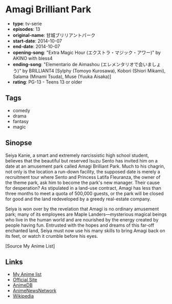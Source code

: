 # Amagi Brilliant Park

-   **type**: tv-serie
-   **episodes**: 13
-   **original-name**: 甘城ブリリアントパーク
-   **start-date**: 2014-10-07
-   **end-date**: 2014-10-07
-   **opening-song**: "Extra Magic Hour (エクストラ・マジック・アワー)" by AKINO with bless4
-   **ending-song**: "Elementario de Aimashou (エレメンタリオで会いましょう)" by BRILLIANT4 [Sylphy (Tomoyo Kurosawa), Kobori (Shiori Mikami), Salama (Minami Tsuda), Muse (Yuuka Aisaka)]
-   **rating**: PG-13 - Teens 13 or older

## Tags

-   comedy
-   drama
-   fantasy
-   magic

## Sinopse

Seiya Kanie, a smart and extremely narcissistic high school student, believes that the beautiful but reserved Isuzu Sento has invited him on a date at an amusement park called Amagi Brilliant Park. Much to his chagrin, not only is the location a run-down facility, the supposed date is merely a recruitment tour where Sento and Princess Latifa Fleuranza, the owner of the theme park, ask him to become the park's new manager. Their cause for desperation? As stipulated in a land-use contract, Amagi has less than three months to meet a quota of 500,000 guests, or the park will be closed for good and the land redeveloped by a greedy real-estate company.

Seiya is won over by the revelation that Amagi is no ordinary amusement park; many of its employees are Maple Landers—mysterious magical beings who live in the human world and are nourished by the energy created by people having fun. Entrusted with the hopes and dreams of this far-off enchanted land, Seiya must now use his many skills to bring Amagi back on its feet, or watch it crumble before his eyes.

[Source My Anime List]

## Links

-   [My Anime list](https://myanimelist.net/anime/22147/Amagi_Brilliant_Park)
-   [Official Site](http://www.tbs.co.jp/anime/amaburi/)
-   [AnimeDB](http://anidb.info/perl-bin/animedb.pl?show=anime&aid=10399)
-   [AnimeNewsNetwork](http://www.animenewsnetwork.com/encyclopedia/anime.php?id=16133)
-   [Wikipedia](https://en.wikipedia.org/wiki/Amagi_Brilliant_Park)
